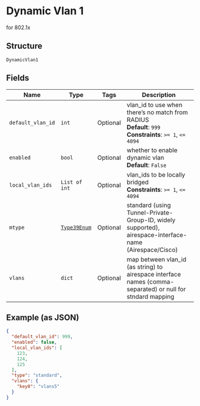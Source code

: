 
# Dynamic Vlan 1

for 802.1x

## Structure

`DynamicVlan1`

## Fields

| Name | Type | Tags | Description |
|  --- | --- | --- | --- |
| `default_vlan_id` | `int` | Optional | vlan_id to use when there’s no match from RADIUS<br>**Default**: `999`<br>**Constraints**: `>= 1`, `<= 4094` |
| `enabled` | `bool` | Optional | whether to enable dynamic vlan<br>**Default**: `False` |
| `local_vlan_ids` | `List of int` | Optional | vlan_ids to be locally bridged<br>**Constraints**: `>= 1`, `<= 4094` |
| `mtype` | [`Type39Enum`](../../doc/models/type-39-enum.md) | Optional | standard (using Tunnel-Private-Group-ID, widely supported), airespace-interface-name (Airespace/Cisco) |
| `vlans` | `dict` | Optional | map between vlan_id (as string) to airespace interface names (comma-separated) or null for stndard mapping |

## Example (as JSON)

```json
{
  "default_vlan_id": 999,
  "enabled": false,
  "local_vlan_ids": [
    123,
    124,
    125
  ],
  "type": "standard",
  "vlans": {
    "key0": "vlans5"
  }
}
```

